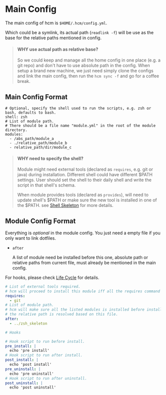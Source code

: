# Main Config

The main config of hcm is `$HOME/.hcm/config.yml`.

Which could be a symlink, its actual path (`readlink -f`) will be use as the base for the relative paths mentioned in config.

> #### WHY use actual path as relative base?
>
> So we could keep and manage all the home config in one place (e.g. a git repo) and don't have to use absolute path in
> the config. When setup a brand new machine, we just need simply clone the configs and link the main config, then run
> the `hcm sync -f` and go for a coffee break.

## Main Config Format

```
# Optional, specify the shell used to run the scripts, e.g. zsh or bash, defaults to bash.
shell: zsh
# List of module path.
# There should be a file name "module.yml" in the root of the module directory.
modules:
  - /abs_path/module_a
  - ./relative_path/module_b
  - relative_path/dir/module_c
```

> #### WHY need to specify the shell?
>
> Module might need external tools (declared as `requires`, e.g. git or java) during installation. Different shell could
> have different $PATH settings. User should set the shell to their daily shell and write the script in that shell's
> schema.
>
> When module provides tools (declared as `provides`), will need to update shell's $PATH or make sure the new tool is
> installed in one of the $PATH. see [Shell Skeleton][Shell Skeleton] for more details.

## Module Config Format

Everything is *optional* in the module config. You just need a empty file if you only want to link dotfiles.

   * `after`

      A list of module need be installed before this one, absolute path or relative paths from current file, must
      already be mentioned in the main config.

For hooks, please check [Life Cycle][Life Cycle] for details.

```yaml
# List of external tools required.
# hcm will proceed to install this module iff all the requires command if avaiable in $PATH, check with `which`.
requires:
  - git
# List of module path.
# hcm will make sure all the listed modules is installed before install this module.
# the relative path is resolved based on this file.
after:
  - ../zsh_skeleton

# Hooks

# Hook script to run before install.
pre_install: |
  echo 'pre install'
# Hook script to run after install.
post_install: |
  echo 'post install'
pre_uninstall: |
  echo 'pre uninstall'
# Hook script to run after uninstall.
post_uninstall: |
  echo 'post uninstall'

```

[Shell Skeleton]: TODO(timgreen)
[Life Cycle]: TODO(timgreen)
